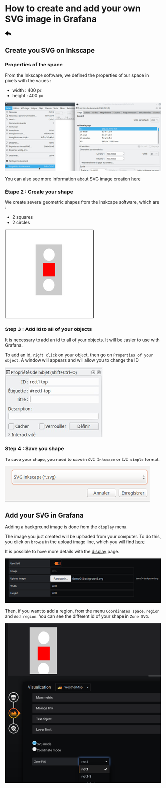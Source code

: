 # How to create and add your own SVG image in Grafana

[![](../../screenshots/other/Go-back.png)](README.md)

## Create you SVG on Inkscape

### Properties of the space

From the Inkscape software, we defined the properties of our space in pixels with the values :

- width : 400 px
- height : 400 px

![Inkscape](./../../screenshots/demo/tutorial04/inkscape-proprietes.jpg)

You can also see more information about SVG image creation [here](../appendix/svg.md)

### Étape 2 : Create your shape

We create several geometric shapes from the Inskcape software, which are :

- 2 squares
- 2 circles

![Inkscape](./../../screenshots/demo/tutorial04/shapes.jpg)

### Step 3 : Add id to all of your objects

It is necessary to add an id to all of your objects. It will be easier to use with Grafana.

To add an id, `right click` on your object, then go on `Properties of your object`. A window will appears and will allow you to change the ID

![Propriete](./../../screenshots/demo/tutorial04/inkscape-id.jpg)

### Step 4 : Save you shape

To save your shape, you need to save in `SVG Inkscape` or `SVG simple` format.

![Enregistrer](./../../screenshots/demo/tutorial04/enregistrer.png)

## Add your SVG in Grafana

Adding a background image is done from the `display` menu.

The image you just created will be uploaded from your computer. To do this, you click on `browse` in the upload image line, which you will find [here](../../resource/demo04-background.svg)

It is possible to have more details with the [display](../editor/display.md) page.

![Enregistrer](./../../screenshots/demo/tutorial04/DisplaySVG.png)

Then, if you want to add a region, from the menu `Coordinates space`, `region` and `Add region`. You can see the different id of your shape in `Zone SVG`.

![Enregistrer](./../../screenshots/demo/tutorial04/Region.png)
